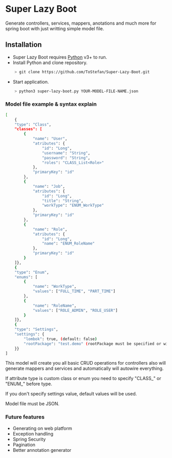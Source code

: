 # Super Lazy Boot

Generate controllers, services, mappers, anotations and much more for spring boot with just writting simple model file.

## Installation

+ Super Lazy Boot requires [Python](https://www.python.org/) v3+ to run.
+ Install Python and clone repository.
```sh
    > git clone https://github.com/ToStefan/Super-Lazy-Boot.git
```

+ Start application.
```sh
    > python3 super-lazy-boot.py YOUR-MODEL-FILE-NAME.json
```

### Model file example & syntax explain

```sh
[
	{
	"type": "Class",
	"classes": [
		{
			"name": "User",
			"atributes": {
				"id": "Long",
				"username": "String",
				"password": "String",
				"roles": "CLASS_List<Role>"
			},
			"primaryKey": "id"
		},
		{
			"name": "Job",
			"atributes": {
				"id": "Long",
				"title": "String",
				"workType": "ENUM_WorkType"
			},
			"primaryKey": "id"
		},
		{
			"name": "Role",
			"atributes": {
				"id": "Long",
				"name": "ENUM_RoleName"
			},
			"primaryKey": "id"
		}
	]},
	{
	"type": "Enum",
	"enums": [
		{
			"name": "WorkType",
			"values": ["FULL_TIME", "PART_TIME"]
		},
		{
			"name": "RoleName",
			"values": ["ROLE_ADMIN", "ROLE_USER"]
		}
	]},
	{
	"type": "Settings",
	"settings": {
		"lombok": true, (default: false)
		"rootPackage": "test.demo" (rootPackage must be specified or will throw error)
	}}
]
```

This model will create you all basic CRUD operations for controllers also will generate mappers and services and automatically will autowire everything.

If attribute type is custom class or enum you need to specify "CLASS_" or "ENUM_" before type.

If you don't specify settings value, default values will be used.

Model file must be JSON.

### Future features

+ Generating on web platform
+ Exception handling
+ Spring Security
+ Pagination
+ Better annotation generator